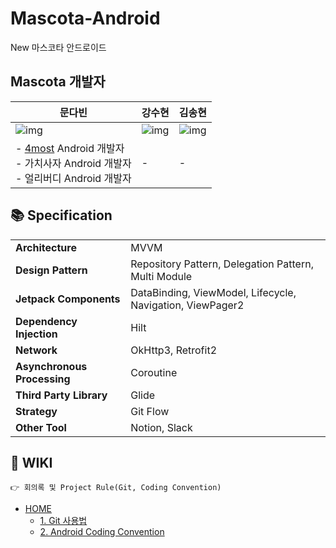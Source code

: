 # Mascota-Android
New 마스코타 안드로이드

## Mascota 개발자

| 문다빈                                                       | 강수현 |    김송현   |
| ------------------------------------------------------------ | ------ |--------|
| ![img](https://github.com/mdb1217.png?size=100)              |![img]()     |![img]()|
| - [4most](https://github.com/TeamMyDaily/4most-Android) Android 개발자<br>- 가치사자 Android 개발자<br>- 얼리버디 Android 개발자 | - | - |


## 📚 Specification

<table class="tg">
<tbody>
  <tr>
    <td><b>Architecture</b></td>
    <td>MVVM</td>
  </tr>
<tr>
    <td><b>Design Pattern</b></td>
<td>Repository Pattern, Delegation Pattern, Multi Module</td>
</tr>
<tr>
    <td><b>Jetpack Components</b></td>
<td>DataBinding, ViewModel, Lifecycle, Navigation, ViewPager2</td>
</tr>
<tr>
    <td><b>Dependency Injection</b></td>
<td>Hilt</td>
</tr>
<tr>
    <td><b>Network</b></td>
<td>OkHttp3, Retrofit2</td>
</tr>
<tr>
    <td><b>Asynchronous Processing</b></td>
<td>Coroutine</td>
</tr>
<tr>
    <td><b>Third Party Library</b></td>
    <td>Glide</td>

</tr>
<tr>
    <td><b>Strategy</b></td>
<td>Git Flow</td>
</tr>
<tr>
    <td><b>Other Tool</b></td>
<td>Notion, Slack</td>
</tr>
</tbody>
</table>

## 🌱 WIKI

```
👉 회의록 및 Project Rule(Git, Coding Convention)
```
- [HOME](https://github.com/TeamMascota/Mascota-Android/wiki)
  - [1. Git 사용법](https://github.com/TeamMascota/Mascota-Android/wiki/1.-Git-%EC%82%AC%EC%9A%A9%EB%B2%95)
  - [2. Android Coding Convention](https://github.com/TeamMascota/Mascota-Android/wiki/2.-Android-Coding-Convention)


